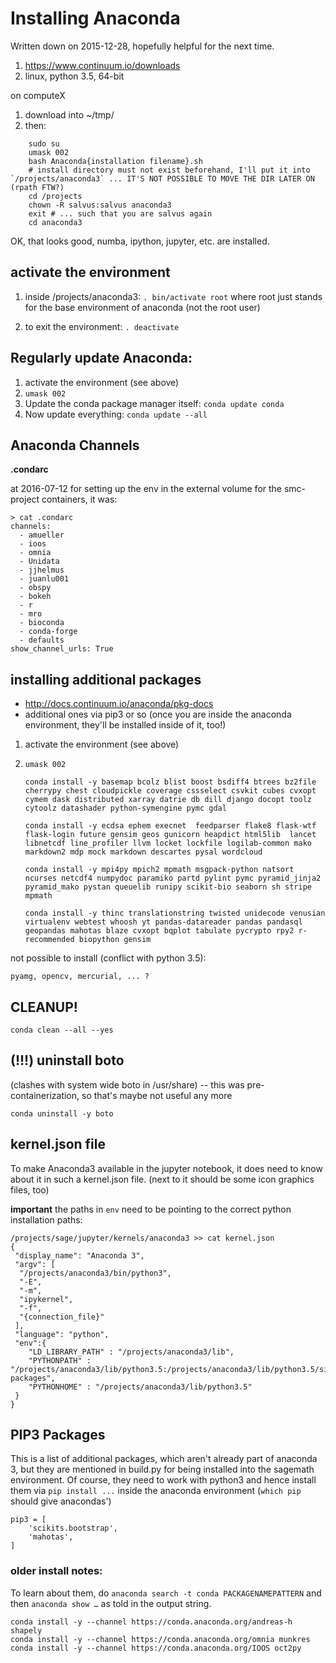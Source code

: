 # Installing Anaconda

Written down on 2015-12-28, hopefully helpful for the next time.

1. https://www.continuum.io/downloads
1. linux, python 3.5, 64-bit

on computeX

1. download into ~/tmp/
1. then:
```
    sudo su
    umask 002
    bash Anaconda{installation filename}.sh
    # install directory must not exist beforehand, I'll put it into `/projects/anaconda3` ... IT'S NOT POSSIBLE TO MOVE THE DIR LATER ON (rpath FTW?)
    cd /projects
    chown -R salvus:salvus anaconda3
    exit # ... such that you are salvus again
    cd anaconda3
```


OK, that looks good, numba, ipython, jupyter, etc. are installed.

## activate the environment

1. inside /projects/anaconda3: `. bin/activate root`
where root just stands for the base environment of anaconda (not the root user)

1. to exit the environment: `. deactivate`

## Regularly update Anaconda:

1. activate the environment (see above)
1. `umask 002`
1. Update the conda package manager itself: `conda update conda`
1. Now update everything: `conda update --all`
## Anaconda Channels

**.condarc**

at 2016-07-12 for setting up the env in the external volume for the smc-project containers, it was:

    > cat .condarc
    channels:
      - amueller
      - ioos
      - omnia
      - Unidata
      - jjhelmus
      - juanlu001
      - obspy
      - bokeh
      - r
      - mro
      - bioconda
      - conda-forge
      - defaults
    show_channel_urls: True

## installing additional packages

* http://docs.continuum.io/anaconda/pkg-docs
* additional ones via pip3 or so (once you are inside the anaconda environment, they'll be installed inside of it, too!)

1. activate the environment (see above)
1. `umask 002`

       conda install -y basemap bcolz blist boost bsdiff4 btrees bz2file  cherrypy chest cloudpickle coverage cssselect csvkit cubes cvxopt cymem dask distributed xarray datrie db dill django docopt toolz cytoolz datashader python-symengine pymc gdal

       conda install -y ecdsa ephem execnet  feedparser flake8 flask-wtf flask-login future gensim geos gunicorn heapdict html5lib  lancet libnetcdf line_profiler llvm locket lockfile logilab-common mako markdown2 mdp mock markdown descartes pysal wordcloud

       conda install -y mpi4py mpich2 mpmath msgpack-python natsort ncurses netcdf4 numpydoc paramiko partd pylint pymc pyramid_jinja2 pyramid_mako pystan queuelib runipy scikit-bio seaborn sh stripe mpmath

       conda install -y thinc translationstring twisted unidecode venusian virtualenv webtest whoosh yt pandas-datareader pandas pandasql geopandas mahotas blaze cvxopt bqplot tabulate pycrypto rpy2 r-recommended biopython gensim

not possible to install (conflict with python 3.5):

    pyamg, opencv, mercurial, ... ?

## CLEANUP!

    conda clean --all --yes

## **(!!!)** uninstall boto

(clashes with system wide boto in /usr/share) -- this was pre-containerization, so that's maybe not useful any more

    conda uninstall -y boto

## kernel.json file

To make Anaconda3 available in the jupyter notebook, it does need to know about it in such a kernel.json file. (next to it should be some icon graphics files, too)

**important** the paths in `env` need to be pointing to the correct python installation paths:


    /projects/sage/jupyter/kernels/anaconda3 >> cat kernel.json
    {
     "display_name": "Anaconda 3",
     "argv": [
      "/projects/anaconda3/bin/python3",
      "-E",
      "-m",
      "ipykernel",
      "-f",
      "{connection_file}"
     ],
     "language": "python",
     "env":{
        "LD_LIBRARY_PATH" : "/projects/anaconda3/lib",
        "PYTHONPATH" : "/projects/anaconda3/lib/python3.5:/projects/anaconda3/lib/python3.5/site-packages",
        "PYTHONHOME" : "/projects/anaconda3/lib/python3.5"
     }
    }

## PIP3 Packages

This is a list of additional packages, which aren't already part of anaconda 3, but they are mentioned in build.py for being installed into the sagemath environment. Of course, they need to work with python3 and hence install them via `pip install ...` inside the anaconda environment (`which pip` should give anacondas')

```
pip3 = [
    'scikits.bootstrap',
    'mahotas',
]
```



### older install notes:

To learn about them, do `anaconda search -t conda PACKAGENAMEPATTERN` and then `anaconda show …` as told in the output string.

    conda install -y --channel https://conda.anaconda.org/andreas-h shapely
    conda install -y --channel https://conda.anaconda.org/omnia munkres
    conda install -y --channel https://conda.anaconda.org/IOOS oct2py


